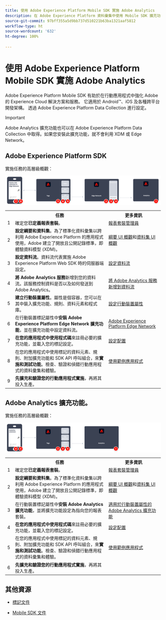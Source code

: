 ```yaml
---
title: 使用 Adobe Experience Platform Mobile SDK 實施 Adobe Analytics
description: 在 Adobe Experience Platform 資料彙集中使用 Mobile SDK 擴充功能傳送資料給 Adobe Analytics。
source-git-commit: 97bff355a5d9bb737d510221b63ba1321aaf5812
workflow-type: ht
source-wordcount: '632'
ht-degree: 100%

---
```


# 使用 Adobe Experience Platform Mobile SDK 實施 Adobe Analytics

Adobe Experience Platform Mobile SDK 有助於在行動應用程式中強化 Adobe 的 Experience Cloud 解決方案和服務。 它適用於 Android™、iOS 及各種跨平台開發架構。 透過 Adobe Experience Platform Data Collection 進行設定。
>[!IMPORTANT]
>
>Adobe Analytics 擴充功能也可以在 Adobe Experience Platform Data Collection 中取得。如果您安裝此擴充功能，就不會利用 XDM 或 Edge Network。

## Adobe Experience Platform SDK

實施任務的高層級概觀：

![使用 Analytics 擴充功能工作流程的 Adobe Analytics](../../assets/mobilesdk-annotated.png)

<table style="width:100%">

<tr>
<th style="width:5%"></th><th style="width:60%"><b>任務</b></th><th style="width:35%"><b>更多資訊</b></th>
</tr>

<tr>
<td>1</td>
<td>確定您<b>已定義報表套裝</b>。</td>
<td><a href="../../../admin/admin/c-manage-report-suites/report-suites-admin.md">報表套裝管理員</a></td>
</tr>

<tr>
<td>2</td>
<td><b>設定綱要和資料集</b>。為了標準化資料彙集以跨利用 Adobe Experience Platform 的應用程式使用，Adobe 建立了開放且公開記錄標準，即體驗資料模型 (XDM)。</td>
<td><a href="https://experienceleague.adobe.com/docs/experience-platform/xdm/ui/overview.html?lang=zh-Hant">綱要 UI 概觀</a>和<a href="https://experienceleague.adobe.com/docs/experience-platform/catalog/datasets/user-guide.html?lang=zh-Hant">資料集 UI 概觀</a></td>
</tr>

<tr>
<td>3</td>
<td><b>設定資料流</b>。資料流代表實施 Adobe Experience Platform Web SDK 時的伺服器端設定。</td>
<td><a href="https://experienceleague.adobe.com/docs/experience-platform/edge/datastreams/configure.html?lang=zh-Hant">設定資料流<a></td> 
</tr>

<td>4</td>
<td><b>將 Adobe Analytics 服務</b>新增到您的資料流。該服務控制資料是否以及如何發送到 Adobe Analytics。</td>
<td><a href="https://experienceleague.adobe.com/docs/experience-platform/edge/datastreams/configure.html?lang=zh-Hant#analytics">將 Adobe Analytics 服務新增到資料流</a></td>
</tr>

<tr>
<td>5</td>
<td><b>建立行動裝置屬性</b>。屬性是個容器，您可以在其中裝入擴充功能、規則、資料元素和程式庫。</td>
<td><a href="https://developer.adobe.com/client-sdks/documentation/getting-started/create-a-mobile-property/">設定行動裝置屬性</a></tr>

<tr>
<td>6</td>
<td>在行動裝置標記屬性中<b>安裝 Adobe Experience Platform Edge Network 擴充功能</b>，並在擴充功能中設定資料流。</td>
<td><a href="https://developer.adobe.com/client-sdks/documentation/edge-network/">Adobe Experience Platform Edge Network</a>
</tr>

<tr>
<td>7</td>
<td><b>在您的應用程式中使用程式碼</b>來註冊必要的擴充功能，並載入您的標記設定。</td>
<td><a href="https://developer.adobe.com/client-sdks/documentation/user-guides/getting-started-with-platform/overview/#set-up-the-configuration">設定配置</a></td>
</tr>

<tr>
<td>8</td>
<td>在您的應用程式中使用標記的資料元素、規則、附加擴充功能和 SDK API 呼叫組合，來<b>實施和測試功能</b>。檢查、驗證和偵錯行動應用程式的資料彙集和體驗。</td>
<td><a href="https://developer.adobe.com/client-sdks/documentation/user-guides/getting-started-with-platform/overview/#use-the-sample-application">使用範例應用程式</a>
</tr>

<tr>
<td>9</td>
<td><b>先擴充和驗證您的行動應用程式實施</b>，再將其投入生產。</td>
<td></td> 
</tr>

</table>


## Adobe Analytics 擴充功能。

實施任務的高層級概觀：

![使用 Analytics 擴充功能工作流程的 Adobe Analytics](../../assets/mobilesdk-analytics-annotated.png)

<table style="width:100%">

<tr>
<th style="width:5%"></th><th style="width:60%"><b>任務</b></th><th style="width:35%"><b>更多資訊</b></th>
</tr>

<tr>
<td>1</td>
<td>確定您<b>已定義報表套裝</b>。</td>
<td><a href="../../../admin/admin/c-manage-report-suites/report-suites-admin.md">報表套裝管理員</a></td>
</tr>

<tr>
<td>2</td>
<td><b>設定綱要和資料集</b>。為了標準化資料彙集以跨利用 Adobe Experience Platform 的應用程式使用，Adobe 建立了開放且公開記錄標準，即體驗資料模型 (XDM)。</td>
<td><a href="https://experienceleague.adobe.com/docs/experience-platform/xdm/ui/overview.html?lang=zh-Hant">綱要 UI 概觀</a>和<a href="https://experienceleague.adobe.com/docs/experience-platform/catalog/datasets/user-guide.html?lang=zh-Hant">資料集 UI 概觀</a></td>
</tr>

<tr>
<td>3</td>
<td>在行動裝置標記屬性中<b>安裝 Adobe Analytics 擴充功能</b>，並將擴充功能設定為指向您的報表套裝。</td>
<td><a href="https://developer.adobe.com/client-sdks/documentation/adobe-analytics/">適用於行動裝置屬性的 Adobe Analytics 擴充功能</a>
</tr>

<tr>
<td>4</td>
<td><b>在您的應用程式中使用程式碼</b>來註冊必要的擴充功能，並載入您的標記設定。</td>
<td><a href="https://developer.adobe.com/client-sdks/documentation/user-guides/getting-started-with-platform/overview/#set-up-the-configuration">設定配置</a></td>
</tr>

<tr>
<td>5</td>
<td>在您的應用程式中使用標記的資料元素、規則、附加擴充功能和 SDK API 呼叫組合，來<b>實施和測試功能</b>。檢查、驗證和偵錯行動應用程式的資料彙集和體驗。</td>
<td><a href="https://developer.adobe.com/client-sdks/documentation/user-guides/getting-started-with-platform/overview/#use-the-sample-application">使用範例應用程式</a>
</tr>

<tr>
<td>6</td>
<td><b>先擴充和驗證您的行動應用程式實施</b>，再將其投入生產。</td>
<td></td> 
</tr>

</table>

## 其他資源

- [標記文件](https://experienceleague.adobe.com/docs/experience-platform/tags/home.html?lang=zh-Hant#)

- [Mobile SDK 文件](https://developer.adobe.com/client-sdks/documentation/)



